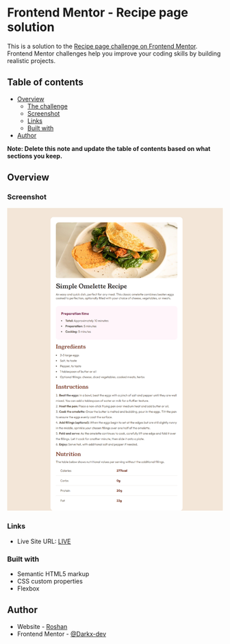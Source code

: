 # Frontend Mentor - Recipe page solution

This is a solution to the [Recipe page challenge on Frontend Mentor](https://www.frontendmentor.io/challenges/recipe-page-KiTsR8QQKm). Frontend Mentor challenges help you improve your coding skills by building realistic projects. 

## Table of contents

- [Overview](#overview)
  - [The challenge](#the-challenge)
  - [Screenshot](#screenshot)
  - [Links](#links)
  - [Built with](#built-with)
- [Author](#author)

**Note: Delete this note and update the table of contents based on what sections you keep.**

## Overview

### Screenshot

![](./screenshot.png)

### Links

- Live Site URL: [LIVE](https://darkx-dev.github.io/recepie-page-frontend/)

### Built with

- Semantic HTML5 markup
- CSS custom properties
- Flexbox

## Author

- Website - [Roshan](https://darkx-portfolio.vercel.app/)
- Frontend Mentor - [@Darkx-dev](https://www.frontendmentor.io/profile/Darkx-dev)

